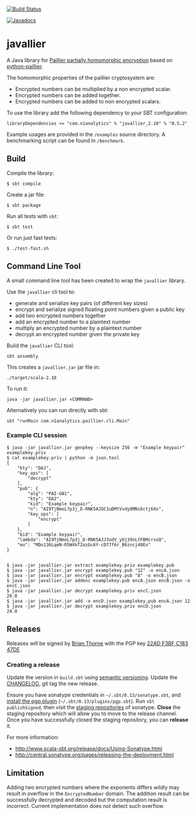 [![Build Status](https://travis-ci.org/n1analytics/javallier.svg?branch=master)](https://travis-ci.org/n1analytics/javallier)

[![Javadocs](https://www.javadoc.io/badge/com.n1analytics/javallier_2.10.svg)](https://www.javadoc.io/doc/com.n1analytics/javallier_2.10)

# javallier

A Java library for [Paillier partially homomorphic encryption](https://en.wikipedia.org/wiki/Paillier_cryptosystem)
based on [python-paillier](https://github.com/NICTA/python-paillier).

The homomorphic properties of the paillier cryptosystem are:

- Encrypted numbers can be multiplied by a non encrypted scalar.
- Encrypted numbers can be added together.
- Encrypted numbers can be added to non encrypted scalars.


To use the library add the following dependency to your SBT configuration:

    libraryDependencies += "com.n1analytics" % "javallier_2.10" % "0.5.2"


Example usages are provided in the `/examples` source directory. A 
benchmarking script can be found in `/benchmark`.


## Build


Compile the library:

    $ sbt compile
    
Create a jar file:

    $ sbt package
    

Run all tests with `sbt`:

    $ sbt test
    
Or run just fast tests:

    $ ./test-fast.sh


## Command Line Tool

A small command line tool has been created to wrap the `javallier` library.

Use the `javallier` cli tool to:

- generate and serialize key pairs (of different key sizes)
- encrypt and serialize signed floating point numbers given a public key
- add two encrypted numbers together
- add an encrypted number to a plaintext number
- multiply an encrypted number by a plaintext number
- decrypt an encrypted number given the private key


Build the `javallier` CLI tool:

    sbt assembly

This creates a `javallier.jar` jar file in:

    ./target/scala-2.10

To run it:

    java -jar javallier.jar <COMMAND>  

Alternatively you can run directly with sbt:

    sbt "runMain com.n1analytics.paillier.cli.Main"


### Example CLI session

    $ java -jar javallier.jar genpkey --keysize 256 -m "Example keypair" examplekey.priv
    $ cat examplekey.priv | python -m json.tool
    {
        "kty": "DAJ",
        "key_ops": [
            "decrypt"
        ],
        "pub": {
            "alg": "PAI-GN1",
            "kty": "DAJ",
            "kid": "Example keypair",
            "n": "AI9TjNmoL7p3j_D-RNK5AJQC1uDMtVvdy0MNi6ctj6Xn",
            "key_ops": [
                "encrypt"
            ]
        },
        "kid": "Example keypair",
        "lambda": "AI9TjNmoL7p3j_D-RNK5AJJ3odV_yUj39nLtFBMcrsoQ",
        "mu": "MDo136LqeN-R5W4kT2azGc6Y-cD77f6r_B6zncj48Eo"
    }
    

    $ java -jar javallier.jar extract examplekey.priv examplekey.pub
    $ java -jar javallier.jar encrypt examplekey.pub "12" -o encA.json
    $ java -jar javallier.jar encrypt examplekey.pub "8" -o encB.json
    $ java -jar javallier.jar addenc examplekey.pub encA.json encB.json -o encC.json
    $ java -jar javallier.jar decrypt examplekey.priv encC.json
    20.0
    $ java -jar javallier.jar add -o encD.json examplekey.pub encA.json 12
    $ java -jar javallier.jar decrypt examplekey.priv encD.json
    24.0

##  Releases

Releases will be signed by [Brian Thorne](https://keybase.io/hardbyte) with the PGP key
[22AD F3BF C183 47DE](https://pgp.mit.edu/pks/lookup?op=vindex&search=0x22ADF3BFC18347DE)


### Creating a release

Update the version in `build.sbt` using [semantic versioning](http://semver.org/).
Update the [CHANGELOG](./CHANGELOG), git tag the new release.

Ensure you have sonatype credentials in `~/.sbt/0.13/sonatype.sbt`, and
[install the pgp plugin](http://www.scala-sbt.org/sbt-pgp/)
(`~/.sbt/0.13/plugins/pgp.sbt`). Run `sbt publishSigned`, then visit the
[staging repositories](https://oss.sonatype.org/#stagingRepositories) of
sonatype. **Close** the staging repository which will allow you to move
to the release channel. Once you have successfully closed the staging
repository, you can **release** it.


For more information:
* http://www.scala-sbt.org/release/docs/Using-Sonatype.html
* http://central.sonatype.org/pages/releasing-the-deployment.html


## Limitation

Adding two encrypted numbers where the exponents differs wildly may result in overflow 
in the `EncryptedNumber` domain. The addition result can be successfully decrypted and 
decoded but the computation result is incorrect. Current implementation does not detect 
such overflow. 
    
